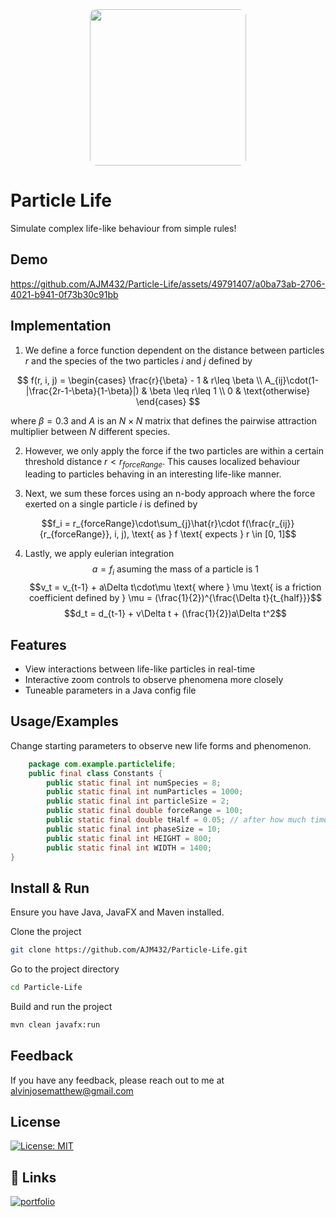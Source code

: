 <div align="center">
<img style="border-radius: 10px" width="250" height="250" src="https://github.com/AJM432/Particle-Life/assets/49791407/0324f431-ed9c-4794-a94c-50ce7c7dcd51">
</div>

# Particle Life

Simulate complex life-like behaviour from simple rules!

## Demo
https://github.com/AJM432/Particle-Life/assets/49791407/a0ba73ab-2706-4021-b941-0f73b30c91bb

## Implementation
1. We define a force function dependent on the distance between particles $r$ and the species of the two particles $i$ and $j$ defined by

$$
f(r, i, j) = 
\begin{cases} 
      \frac{r}{\beta} - 1 & r\leq \beta \\
      A_{ij}\cdot(1-|\frac{2r-1-\beta}{1-\beta}|) & \beta \leq r\leq 1 \\
      0 & \text{otherwise}
   \end{cases}
$$

where $\beta=0.3$ and $A$ is an $N \times N$ matrix that defines the pairwise attraction multiplier between $N$ different species.

2. However, we only apply the force if the two particles are within a certain threshold distance $r < r_{forceRange}$. This causes localized behaviour leading to particles behaving in an interesting life-like manner.

3. Next, we sum these forces using an n-body approach where the force exerted on a single particle $i$ is defined by

$$f_i = r_{forceRange}\cdot\sum_{j}\hat{r}\cdot f(\frac{r_{ij}}{r_{forceRange}}, i, j), \text{ as } f \text{ expects } r \in [0, 1]$$

4. Lastly, we apply eulerian integration
$$a = f_i \text{ asuming the mass of a particle is 1}$$
$$v_t = v_{t-1} + a\Delta t\cdot\mu \text{ where } \mu \text{ is a friction coefficient defined by } \mu = (\frac{1}{2})^{\frac{\Delta t}{t_{half}}}$$
$$d_t = d_{t-1} + v\Delta t + (\frac{1}{2})a\Delta t^2$$

## Features

- View interactions between life-like particles in real-time
- Interactive zoom controls to observe phenomena more closely
- Tuneable parameters in a Java config file

## Usage/Examples
Change starting parameters to observe new life forms and phenomenon.

```java
	package com.example.particlelife;
	public final class Constants {
	    public static final int numSpecies = 8;
	    public static final int numParticles = 1000;
	    public static final int particleSize = 2;
	    public static final double forceRange = 100;
	    public static final double tHalf = 0.05; // after how much time exactly half the velocity will be lost to friction
	    public static final int phaseSize = 10;
	    public static final int HEIGHT = 800;
	    public static final int WIDTH = 1400;
}
```

## Install & Run
Ensure you have Java, JavaFX and Maven installed.

Clone the project

```bash
git clone https://github.com/AJM432/Particle-Life.git

```


Go to the project directory

```bash
cd Particle-Life
```

Build and run the project

```bash
mvn clean javafx:run
```

## Feedback

If you have any feedback, please reach out to me at alvinjosematthew@gmail.com

## License

[![License: MIT](https://img.shields.io/badge/License-MIT-blue.svg)](https://opensource.org/licenses/MIT)
## 🔗 Links
[![portfolio](https://img.shields.io/badge/my_portfolio-000?style=for-the-badge&logo=ko-fi&logoColor=white)](https://alvinmatthew.com/)
